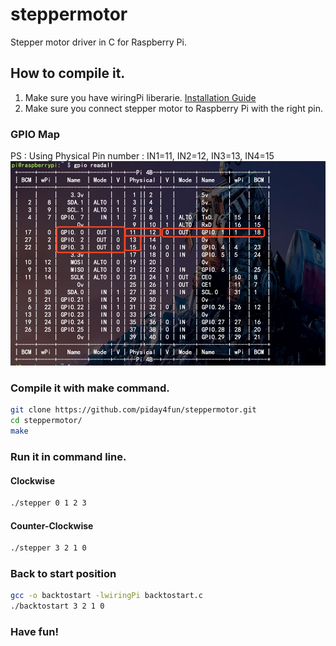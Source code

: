 # steppermotor
Stepper motor driver in C for Raspberry Pi.
## How to compile it.
1. Make sure you have wiringPi liberarie.
[Installation Guide](http://www.yoyojacky.com/?p=528)
2. Make sure you connect stepper motor to Raspberry Pi with the right pin.
### GPIO Map
PS : Using Physical Pin number : IN1=11, IN2=12, IN3=13, IN4=15
![GPIO Mapping](imgs/1583592655952.jpg?raw=true)
### Compile it with make command.
```bash
git clone https://github.com/piday4fun/steppermotor.git
cd steppermotor/
make 
```
### Run it in command line.
#### Clockwise 
```bash
./stepper 0 1 2 3
```
#### Counter-Clockwise
```bash
./stepper 3 2 1 0 
```
### Back to start position
```bash
gcc -o backtostart -lwiringPi backtostart.c
./backtostart 3 2 1 0
```
### Have fun!
